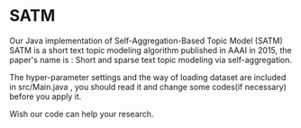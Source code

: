 # SATM
Our Java implementation of Self-Aggregation-Based Topic Model (SATM)
SATM is a short text topic modeling algorithm published in AAAI in 2015, the paper's name is : Short and sparse text topic modeling via self-aggregation.

The hyper-parameter settings and the way of loading dataset are included in src/Main.java , you should read it and change some codes(if necessary) before you apply it.

Wish our code can help your research.
